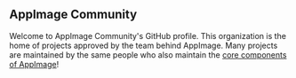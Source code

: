 ## AppImage Community

Welcome to AppImage Community's GitHub profile. This organization is the home of projects approved by the team behind AppImage. Many projects are maintained by the same people who also maintain the [core components of AppImage](https://github.com/AppImage)!
